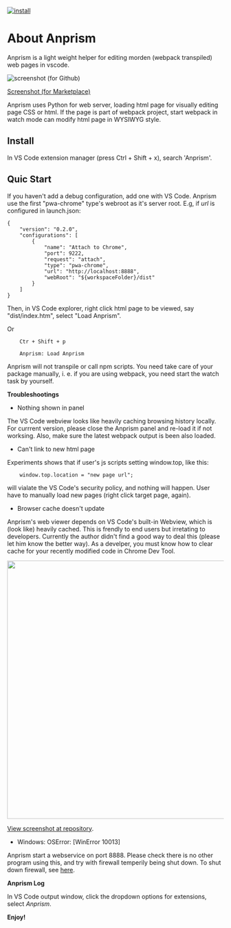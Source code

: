 
 [![install](https://vsmarketplacebadge.apphb.com/version-short/ody-zhou.anprism.svg)](https://marketplace.visualstudio.com/items?itemName=ody-zhou.anprism)



# About Anprism

Anprism is a light weight helper for editing morden (webpack transpiled) web pages in vscode.

![screenshot (for Github)](res/00-anprism-0.2.0.png)

[Screenshot (for Marketplace)](https://github.com/odys-z/Anclient/tree/master/js/anprism)

Anprism uses Python for web server, loading html page for visually editing page CSS or html.
If the page is part of webpack project, start webpack in watch mode can modify html page in 
WYSIWYG style.

## Install

In VS Code extension manager (press Ctrl + Shift + x), search 'Anprism'.

## Quic Start

If you haven't add a debug configuration, add one with VS Code. Anprism use the first
"pwa-chrome" type's webroot as it's server root. E.g, if *url* is configured in launch.json:

```
{
    "version": "0.2.0",
    "configurations": [
        {
            "name": "Attach to Chrome",
            "port": 9222,
            "request": "attach",
            "type": "pwa-chrome",
            "url": "http://localhost:8888",
            "webRoot": "${workspaceFolder}/dist"
        }
    ]
}
```

Then, in VS Code explorer, right click html page to be viewed, say "dist/index.htm", select "Load Anprism".

Or

```
    Ctr + Shift + p

    Anprism: Load Anprism
```

Anprism will not transpile or call npm scripts. You need take care of your package manually, i. e. if you are using webpack, you need start the watch task by yourself.

**Troubleshootings**

- Nothing shown in panel

The VS Code webview looks like heavily caching browsing history locally. For currrent version, please close the Anprism panel and re-load it if not worksing. Also, make sure the latest webpack output is been also loaded.

- Can't link to new html page

Experiments shows that if user's js scripts setting window.top, like this:

```
    window.top.location = "new page url";
```

will vialate the VS Code's security policy, and nothing will happen. User have to manually load new pages (right click target page, again).

- Browser cache doesn't update

Anprism's web viewer depends on VS Code's built-in Webview, which is (look like) heavily cached. This is frendly to end users but irretating to developers. Currently the author didn't find a good way to deal this (please let him know the better way). As a develper, you must know how to clear cache for your recently modified code in Chrome Dev Tool.

<p><img src='https://raw.githubusercontent.com/odys-z/Anclient/master/js/anprism/res/01-clear-cache.gif' style='width: 600px'/></p>

[View screenshot at repository](https://raw.githubusercontent.com/odys-z/Anclient/master/js/anprism/res/01-clear-cache.gif).

- Windows: OSError: [WinError 10013]

Anprism start a webservice on port 8888. Please check there is no other program using this, and try with firewall temperily being shut down. To shut down firewall, see [here](https://stackoverflow.com/a/58249355/7362888).

**Anprism Log**

In VS Code output window, click the dropdown options for extensions, select *Anprism*.

**Enjoy!**
